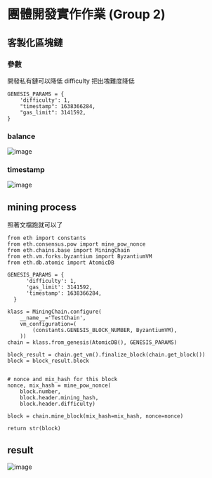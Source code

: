 # 團體開發實作作業 (Group 2)

## 客製化區塊鏈

### 參數
開發私有鏈可以降低 difficulty 把出塊難度降低
```
GENESIS_PARAMS = {
    'difficulty': 1,
    "timestamp": 1638366284,
    "gas_limit": 3141592,
}
```
### balance
![image](https://user-images.githubusercontent.com/70627447/147410404-58c7a9cf-3672-45fc-875f-40279e8c1b21.png)
### timestamp
![image](https://user-images.githubusercontent.com/70627447/147410414-78a93f65-be3c-4ddb-90bb-09e411abd89a.png)





## mining process
照著文檔跑就可以了
```
from eth import constants
from eth.consensus.pow import mine_pow_nonce
from eth.chains.base import MiningChain
from eth.vm.forks.byzantium import ByzantiumVM
from eth.db.atomic import AtomicDB

GENESIS_PARAMS = {
      'difficulty': 1,
      'gas_limit': 3141592,
      'timestamp': 1638366284,
  }

klass = MiningChain.configure(
    __name__='TestChain',
    vm_configuration=(
        (constants.GENESIS_BLOCK_NUMBER, ByzantiumVM),
    ))
chain = klass.from_genesis(AtomicDB(), GENESIS_PARAMS)

block_result = chain.get_vm().finalize_block(chain.get_block())
block = block_result.block


# nonce and mix_hash for this block
nonce, mix_hash = mine_pow_nonce(
    block.number,
    block.header.mining_hash,
    block.header.difficulty)

block = chain.mine_block(mix_hash=mix_hash, nonce=nonce)

return str(block)
```
## result
![image](https://user-images.githubusercontent.com/70627447/147411114-2df15cd7-1975-4fff-9bf4-52c678d4ccf4.png)



